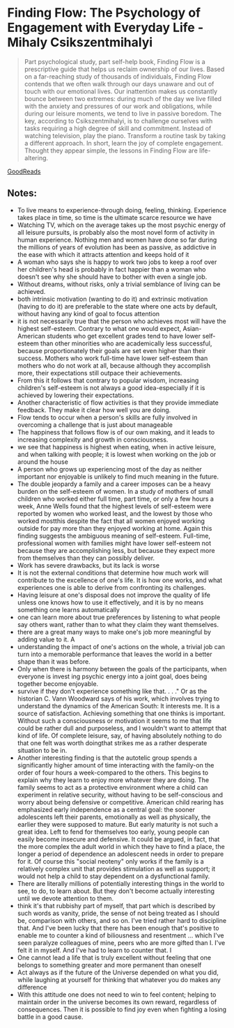 # Finding Flow: The Psychology of Engagement with Everyday Life - Mihaly Csikszentmihalyi

> Part psychological study, part self-help book, Finding Flow is a prescriptive guide that helps us reclaim ownership of our lives. Based on a far-reaching study of thousands of individuals, Finding Flow contends that we often walk through our days unaware and out of touch with our emotional lives. Our inattention makes us constantly bounce between two extremes: during much of the day we live filled with the anxiety and pressures of our work and obligations, while during our leisure moments, we tend to live in passive boredom. The key, according to Csikszentmihalyi, is to challenge ourselves with tasks requiring a high degree of skill and commitment. Instead of watching television, play the piano. Transform a routine task by taking a different approach. In short, learn the joy of complete engagement. Thought they appear simple, the lessons in Finding Flow are life-altering.

[GoodReads](https://www.goodreads.com/en/book/show/66321)

## Notes:

- To live means to experience-through doing, feeling, thinking. Experience takes place in time, so time is the ultimate scarce resource we have
- Watching TV, which on the average takes up the most psychic energy of all leisure pursuits, is probably also the most novel form of activity in human experience. Nothing men and women have done so far during the millions of years of evolution has been as passive, as addictive in the ease with which it attracts attention and keeps hold of it
- A woman who says she is happy to work two jobs to keep a roof over her children's head is probably in fact happier than a woman who doesn't see why she should have to bother with even a single job.
- Without dreams, without risks, only a trivial semblance of living can be achieved.
- both intrinsic motivation (wanting to do it) and extrinsic motivation (having to do it) are preferable to the state where one acts by default, without having any kind of goal to focus attention
- it is not necessarily true that the person who achieves most will have the highest self-esteem. Contrary to what one would expect, Asian-American students who get excellent grades tend to have lower self-esteem than other minorities who are academically less successful, because proportionately their goals are set even higher than their success. Mothers who work full-time have lower self-esteem than mothers who do not work at all, because although they accomplish more, their expectations still outpace their achievements.
- From this it follows that contrary to popular wisdom, increasing children's self-esteem is not always a good idea-especially if it is achieved by lowering their expectations.
- Another characteristic of flow activities is that they provide immediate feedback. They make it clear how well you are doing.
- Flow tends to occur when a person's skills are fully involved in overcoming a challenge that is just about manageable
- The happiness that follows flow is of our own making, and it leads to increasing complexity and growth in consciousness.
- we see that happiness is highest when eating, when in active leisure, and when talking with people; it is lowest when working on the job or around the house
- A person who grows up experiencing most of the day as neither important nor enjoyable is unlikely to find much meaning in the future.
- The double jeopardy a family and a career imposes can be a heavy burden on the self-esteem of women. In a study of mothers of small children who worked either full time, part time, or only a few hours a week, Anne Wells found that the highest levels of self-esteem were reported by women who worked least, and the lowest by those who worked mostthis despite the fact that all women enjoyed working outside for pay more than they enjoyed working at home. Again this finding suggests the ambiguous meaning of self-esteem. Full-time, professional women with families might have lower self-esteem not because they are accomplishing less, but because they expect more from themselves than they can possibly deliver.
- Work has severe drawbacks, but its lack is worse
- It is not the external conditions that determine how much work will contribute to the excellence of one's life. It is how one works, and what experiences one is able to derive from confronting its challenges.
- Having leisure at one's disposal does not improve the quality of life unless one knows how to use it effectively, and it is by no means something one learns automatically
- one can learn more about true preferences by listening to what people say others want, rather than to what they claim they want themselves.
- there are a great many ways to make one's job more meaningful by adding value to it. A
- understanding the impact of one's actions on the whole, a trivial job can turn into a memorable performance that leaves the world in a better shape than it was before.
- Only when there is harmony between the goals of the participants, when everyone is invest ing psychic energy into a joint goal, does being together become enjoyable.
- survive if they don't experience something like that. . . ." Or as the historian C. Vann Woodward says of his work, which involves trying to understand the dynamics of the American South: It interests me. It is a source of satisfaction. Achieving something that one thinks is important. Without such a consciousness or motivation it seems to me that life could be rather dull and purposeless, and I wouldn't want to attempt that kind of life. Of complete leisure, say, of having absolutely nothing to do that one felt was worth doingthat strikes me as a rather desperate situation to be in.
- Another interesting finding is that the autotelic group spends a significantly higher amount of time interacting with the family-on the order of four hours a week-compared to the others. This begins to explain why they learn to enjoy more whatever they are doing. The family seems to act as a protective environment where a child can experiment in relative security, without having to be self-conscious and worry about being defensive or competitive. American child rearing has emphasized early independence as a central goal: the sooner adolescents left their parents, emotionally as well as physically, the earlier they were supposed to mature. But early maturity is not such a great idea. Left to fend for themselves too early, young people can easily become insecure and defensive. It could be argued, in fact, that the more complex the adult world in which they have to find a place, the longer a period of dependence an adolescent needs in order to prepare for it. Of course this "social neoteny" only works if the family is a relatively complex unit that provides stimulation as well as support; it would not help a child to stay dependent on a dysfunctional family.
- There are literally millions of potentially interesting things in the world to see, to do, to learn about. But they don't become actually interesting until we devote attention to them.
- think it's that rubbishy part of myself, that part which is described by such words as vanity, pride, the sense of not being treated as I should be, comparison with others, and so on. I've tried rather hard to discipline that. And I've been lucky that there has been enough that's positive to enable me to counter a kind of biliousness and resentment ... which I've seen paralyze colleagues of mine, peers who are more gifted than I. I've felt it in myself. And I've had to learn to counter that. I
- One cannot lead a life that is truly excellent without feeling that one belongs to something greater and more permanent than oneself
- Act always as if the future of the Universe depended on what you did, while laughing at yourself for thinking that whatever you do makes any difference
- With this attitude one does not need to win to feel content; helping to maintain order in the universe becomes its own reward, regardless of consequences. Then it is possible to find joy even when fighting a losing battle in a good cause.
